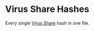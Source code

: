 # Virus Share Hashes

Every single [Virus Share](https://virusshare.com/hashes.4n6) hash in one file.
